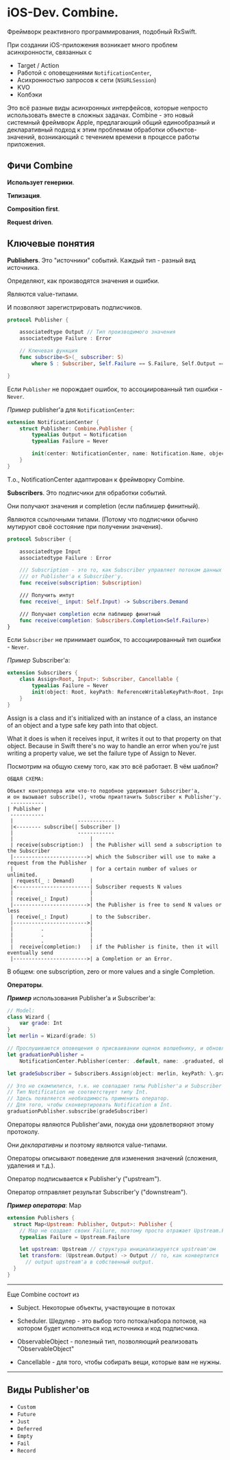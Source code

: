 # iOS-Dev. Combine.

Фреймворк реактивного программирования, подобный RxSwift.

При создании iOS-приложения возникает много проблем асинхронности, связанных с

* Target / Action
* Работой с оповещениями `NotificationCenter`,
* Асихронностью запросов к сети (`NSURLSession`)
* KVO
* Колбэки

Это всё разные виды асинхронных интерфейсов, которые непросто использовать вместе в сложных задачах. Combine - это новый системный фреймворк Apple, предлагающий общий единообразный и декларативный подход к этим проблемам обработки объектов-значений, возникающий с течением времени в процессе работы приложения. 

## Фичи Combine

__Использует генерики__.

__Типизация__.

__Composition first__.

__Request driven__.

## Ключевые понятия

__Publishers__. Это "источники" событий. Каждый тип - разный вид источника.

Определяют, как производятся значения и ошибки.

Являются value-типами.

И позволяют зарегистрировать подписчиков.

```swift
protocol Publisher {

    associatedtype Output // Тип производимого значения
    associatedtype Failure : Error

    // Ключевая функция
    func subscribe<S>(_ subscriber: S) 
        where S : Subscriber, Self.Failure == S.Failure, Self.Output == S.Input

}
```

Если `Publisher` не порождает ошибок, то ассоциированный тип ошибки - `Never`.

_Пример_ publisher'a для `NotificationCenter`:

```swift
extension NotificationCenter {
    struct Publisher: Combine.Publisher {
        typealias Output = Notification
        typealias Failure = Never

        init(center: NotificationCenter, name: Notification.Name, object: Any? = nil)
    }
}
```

Т.о., NotificationCenter адаптирован к фреймворку Combine.

__Subscribers__. Это подписчики для обработки событий.

Они получают значения и completion (если паблишер финитный).

Являются ссылочными типами. (Потому что подписчики обычно мутируют своё состояние при получении значения).

```swift
protocol Subscriber {

    associatedtype Input
    associatedtype Failure : Error

    /// Subscription - это то, как Subscriber управляет потоком данных 
    /// от Publisher'a к Subscriber'у.
    func receive(subscription: Subscription)

    /// Получить инпут
    func receive(_ input: Self.Input) -> Subscribers.Demand

    /// Получает completion если паблишер финитный
    func receive(completion: Subscribers.Completion<Self.Failure>)
}
```

Если `Subscriber` не принимает ошибок, то ассоциированный тип ошибки - `Never`.

_Пример_ Subscriber'a:

```swift
extension Subscribers {
    class Assign<Root, Input>: Subscriber, Cancellable {
        typealias Failure = Never
        init(object: Root, keyPath: ReferenceWritableKeyPath<Root, Input>)
    }
}
```

Assign is a class and it's initialized with an instance of a class, an instance of an object and a type safe key path into that object.

What it does is when it receives input, it writes it out to that property on that object. Because in Swift there's no way to handle an error when you're just writing a property value, we set the failure type of Assign to Never. 

Посмотрим на общую схему того, как это всё работает. В чём шаблон?

```
ОБЩАЯ СХЕМА:

Объект контроллера или что-то подобное удерживает Subscriber'a,
и он вызывает subscribe(), чтобы приаттачить Subscriber к Publisher'у.
 -----------
| Publisher |
 -----------
 |                     ------------
 |<-------- subscribe(| Subscriber |)
 |                     ------------
 |                         |
 | receive(subscription:)  | the Publisher will send a subscription to the Subscriber
 |------------------------>| which the Subscriber will use to make a request from the Publisher
 |                         | for a certain number of values or unlimited.
 | request(_ : Demand)     |
 |<------------------------| Subscriber requests N values
 |                         |
 | receive(_: Input)       |
 |------------------------>| the Publisher is free to send N values or less 
 | receive(_: Input)       | to the Subscriber.
 |------------------------>|
 |         .               |
 |         .               |
 |         .               |
 |  receive(completion:)   | if the Publisher is finite, then it will eventually send 
 |------------------------>| a Completion or an Error.
```

В общем: one subscription, zero or more values and a single Completion.

__Операторы__. 

__*Пример*__ использования Publisher'a и Subscriber'a:

```swift
// Model:
class Wizard {
    var grade: Int
}
let merlin = Wizard(grade: 5)

// Прослушиваются оповещения о присваивании оценок волшебнику, и обновляется его оценка
let graduationPublisher = 
    NotificationCenter.Publisher(center: .default, name: .graduated, object: merlin)

let gradeSubscriber = Subscribers.Assign(object: merlin, keyPath: \.grade)

// Это не скомпилится, т.к. не совпадают типы Publisher'a и Subscriber'a.
// Тип Notification не соответствует типу Int.
// Здесь появляется необходимость применить оператор.
// Для того, чтобы сконвертировать Notification в Int.
graduationPublisher.subscribe(gradeSubscriber)
```

Операторы являются Publisher'aми, покуда они удовлетворяют этому протоколу.

Они _декларативны_ и поэтому являются value-типами.

Операторы описывают поведение для изменения значений (сложения, удаления и т.д.).

Оператор подписывается к Publisher'y ("upstream").

Оператор отправляет результат Subscriber'y ("downstream").

__*Пример оператора*__: Map

```swift
extension Publishers {
  struct Map<Upstream: Publisher, Output>: Publisher {
    // Map не создает своих Failure, поэтому просто отражает Upstream.Failure
    typealias Failure = Upstream.Failure

    let upstream: Upstream // структура инициализируется upstream'ом
    let transform: (Upstream.Output) -> Output // то, как конвертится
      // output upstream'a в собственный output.
  }
}
```

---

Еще Combine состоит из


* Subject. Некоторые объекты, участвующие в потоках

* Scheduler. Шедулер - это выбор того потока/набора потоков, на котором будет исполняться код источника и код подписчика.

* ObservableObject - полезный тип, позволяющий реализовать "ObservableObject"

* Cancellable - для того, чтобы собирать вещи, которые вам не нужны.

---

## Виды Publisher'ов

* `Custom` 
* `Future`
* `Just`
* `Deferred`
* `Empty` 
* `Fail`
* `Record`

